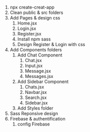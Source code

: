 1. npx create-creat-app
2. Clean public & src folders
3. Add Pages & design css
   1. Home.jsx
   2. Login.jsx
   3. Register.jsx
   4. Install npm sass
   5. Design Register & Login with css
4. Add Components folders
   1. Add Chat Component
      1. Chat.jsx
      2. Input.jsx
      3. Message.jsx
      4. Messages.jsx
   2. Add Sidebar Component
      1. Chats.jsx
      2. Navbar.jsx
      3. Search.jsx
      4. Sidebar.jsx
   3. Add Styles folder
5. Sass Reponsive design
6. Firebase & authentification
   1. config Firebase
